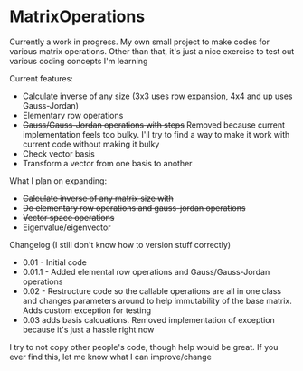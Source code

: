 # MatrixOperations
Currently a work in progress. My own small project to make codes for various matrix operations. Other than that, it's just a nice exercise to test out various coding concepts I'm  learning

Current features:
- Calculate inverse of any size (3x3 uses row expansion, 4x4 and up uses Gauss-Jordan)
- Elementary row operations
- ~~Gauss/Gauss-Jordan operations with steps~~ Removed because current implementation feels too bulky. I'll try to find a way to make it work with current code without making it bulky
- Check vector basis
- Transform a vector from one basis to another

What I plan on expanding:

- ~~Calculate inverse of any matrix size with~~
- ~~Do elementary row operations and gauss-jordan operations~~ 
- ~~Vector space operations~~
- Eigenvalue/eigenvector

Changelog (I still don't know how to version stuff correctly)
- 0.01 - Initial code
- 0.01.1 - Added elemental row operations and Gauss/Gauss-Jordan operations
- 0.02 - Restructure code so the callable operations are all in one class and changes parameters around to help immutability of the base matrix. Adds custom exception for testing
- 0.03 adds basis calcuations. Removed implementation of exception because it's just a hassle right now


I try to not copy other people's code, though help would be great. If you ever find this, let me know what I can improve/change
